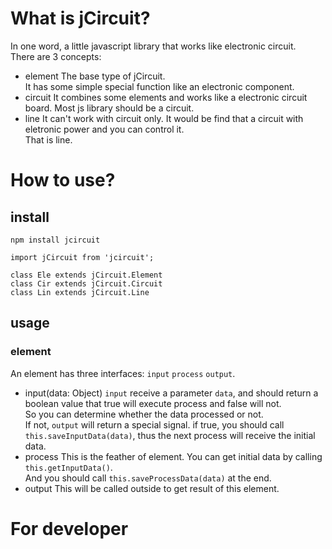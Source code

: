 # What is jCircuit?

In one word, a little javascript library that works like electronic circuit.  
There are 3 concepts:  
* element
  The base type of jCircuit.  
  It has some simple special function like an electronic component.
* circuit
  It combines some elements and works like a electronic circuit board.
  Most js library should be a circuit.
* line
  It can't work with circuit only.  It would be find that a circuit with eletronic power and you can control it.  
  That is line.

# How to use?

## install
```
npm install jcircuit
```

```
import jCircuit from 'jcircuit';

class Ele extends jCircuit.Element
class Cir extends jCircuit.Circuit
class Lin extends jCircuit.Line
```

## usage

### element
An element has three interfaces: `input` `process` `output`.  
* input(data: Object)
  `input` receive a parameter `data`, and should return a boolean value that true will execute process and false will not.  
  So you can determine whether the data processed or not.  
  If not, `output` will return a special signal.
  if true, you should call `this.saveInputData(data)`, thus the next process will receive the initial data.
* process
  This is the feather of element.
  You can get initial data by calling `this.getInputData()`.  
  And you should call `this.saveProcessData(data)` at the end.
* output
  This will be called outside to get result of this element.
# For developer
